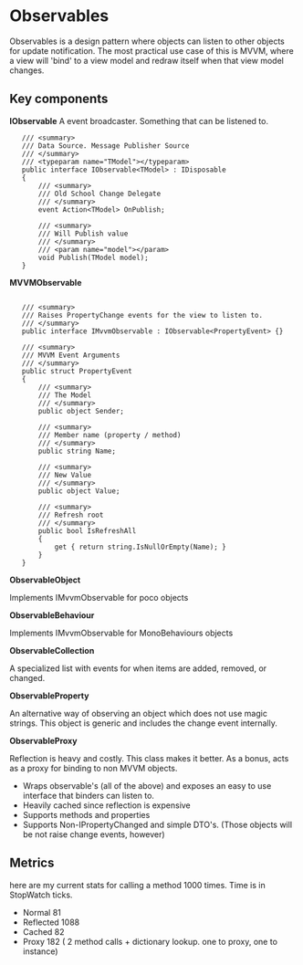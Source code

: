 # Observables

Observables is a design pattern where objects can listen to other objects for update notification. The most practical use case of this is MVVM, where a view will 'bind' to a view model and redraw itself when that view model changes.


## Key components 

**IObservable**
A event broadcaster. Something that can be listened to.
 
 `````
    /// <summary>
    /// Data Source. Message Publisher Source
    /// </summary>
    /// <typeparam name="TModel"></typeparam>
    public interface IObservable<TModel> : IDisposable
    {
        /// <summary>
        /// Old School Change Delegate
        /// </summary>
        event Action<TModel> OnPublish; 
        
        /// <summary>
        /// Will Publish value
        /// </summary>
        /// <param name="model"></param>
        void Publish(TModel model);
    }
 `````
 
**MVVMObservable**

 `````
     
    /// <summary>
    /// Raises PropertyChange events for the view to listen to.
    /// </summary>
    public interface IMvvmObservable : IObservable<PropertyEvent> {}
 
    /// <summary>
    /// MVVM Event Arguments
    /// </summary>
    public struct PropertyEvent
    {
        /// <summary>
        /// The Model
        /// </summary>
        public object Sender;

        /// <summary>
        /// Member name (property / method)
        /// </summary>
        public string Name;

        /// <summary>
        /// New Value
        /// </summary>
        public object Value;

        /// <summary>
        /// Refresh root
        /// </summary>
        public bool IsRefreshAll
        {
            get { return string.IsNullOrEmpty(Name); }
        }
    }
 `````
 
**ObservableObject**

Implements IMvvmObservable for poco objects
 
**ObservableBehaviour**

Implements IMvvmObservable for MonoBehaviours objects

**ObservableCollection**

A specialized list with events for when items are added, removed, or changed.

**ObservableProperty**

An alternative way of observing an object which does not use magic strings. This object is generic and includes the change event internally.

**ObservableProxy**

Reflection is heavy and costly. This class makes it better. As a bonus, acts as a proxy for binding to non MVVM objects.

 - Wraps observable's (all of the above) and exposes an easy to use interface that binders can listen to.
 - Heavily cached since reflection is expensive
 - Supports methods and properties
 - Supports Non-IPropertyChanged and simple DTO's. (Those objects will be not raise change events, however)
 

## Metrics

here are my current stats for calling a method 1000 times. Time is in StopWatch ticks.
 
 - Normal 81
 - Reflected 1088
 - Cached 82
 - Proxy 182 ( 2 method calls + dictionary lookup. one to proxy, one to instance)

